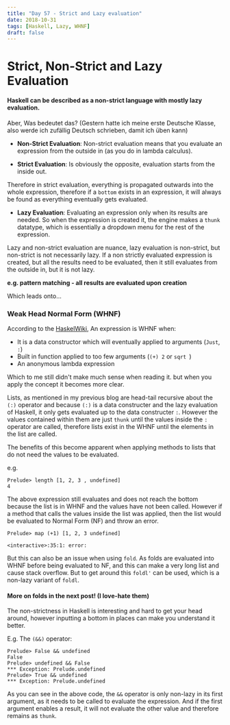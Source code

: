 ```yaml
---
title: "Day 57 - Strict and Lazy evaluation"
date: 2018-10-31
tags: [Haskell, Lazy, WHNF]
draft: false
---
```

# Strict, Non-Strict and Lazy Evaluation

#### Haskell can be described as a non-strict language with mostly lazy evaluation.

Aber, Was bedeutet das? (Gestern hatte ich meine erste Deutsche Klasse, also werde ich zufällig Deutsch schrieben, damit ich üben kann)

- **Non-Strict Evaluation**: Non-strict evaluation means that you evaluate an expression from the outside in (as you do in lambda calculus).

- **Strict Evaluation**: Is obviously the opposite, evaluation starts from the inside out.

Therefore in strict evaluation, everything is propagated outwards into the whole expression, therefore if a `bottom` exists in an expression, it will always be found as everything eventually gets evaluated.  

- **Lazy Evaluation**: Evaluating an expression only when its results are needed. So when the expression is created it, the engine makes a `thunk` datatype, which is essentially a dropdown menu for the rest of the expression.

Lazy and non-strict evaluation are nuance, lazy evaluation is non-strict, but non-strict is not necessarily lazy. If a non strictly evaluated expression is created, but all the results need to be evaluated, then it still evaluates from the outside in, but it is not lazy.

**e.g. pattern matching - all results are evaluated upon creation**

Which leads onto...

### Weak Head Normal Form (WHNF)
According to the [HaskelWiki](https://wiki.haskell.org/Weak_head_normal_form), An expression is WHNF when:

- It is a data constructor which will eventually applied to arguments (`Just`, `:`)
- Built in function applied to too few arguments (`(+) 2` or `sqrt `)
- An anonymous lambda expression

Which to me still didn't make much sense when reading it. but when you apply the concept it becomes more clear.

Lists, as mentioned in my previous blog are head-tail recursive about the `(:)` operator and because `(:)` is a data constructer and the lazy evaluation of Haskell, it only gets evaluated up to the data constructer `:`.  However the values contained within them are just `thunk` until the values inside the `:` operator are called, therefore lists exist in the WHNF until the elements in the list are called.

The benefits of this become apparent when applying methods to lists that do not need the values to be evaluated.

e.g.
```
Prelude> length [1, 2, 3 , undefined]
4
```
The above expression still evaluates and does not reach the bottom because the list is in WHNF and the values have not been called.
However if a method that calls the values inside the list was applied, then the list would be evaluated to Normal Form (NF) and throw an error.

```
Prelude> map (+1) [1, 2, 3 undefined]

<interactive>:35:1: error:
```

But this can also be an issue when using `fold`. As folds are evaluated into WHNF before being evaluated to NF, and this can make a very long list and cause stack overflow. But to get around this `foldl'` can be used, which is a non-lazy variant of `foldl`.

#### More on folds in the next post! (I love-hate them)

The non-strictness in Haskell is interesting and hard to get your head around, however inputting a bottom in places can make you understand it better.

E.g. The `(&&)` operator:
```
Prelude> False && undefined
False
Prelude> undefined && False
*** Exception: Prelude.undefined
Prelude> True && undefined
*** Exception: Prelude.undefined
```
As you can see in the above code, the `&&` operator is only non-lazy in its first argument, as it needs to be called to evaluate the expression. And if the first argument enables a result, it will not evaluate the other value and therefore remains as `thunk`.
